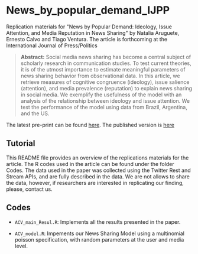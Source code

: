 # News_by_popular_demand_IJPP
Replication materials for "News by Popular Demand: Ideology, Issue Attention, and Media Reputation in News Sharing" by Natalia Aruguete,  Ernesto Calvo and Tiago Ventura. The article is forthcoming at the International Journal of Press/Politics


> __Abstract:__
Social media news sharing has become a central subject of scholarly research in communication studies. To test current theories, it is of the utmost importance to estimate meaningful parameters of news sharing behavior from observational data. In this article, we retrieve measures of cognitive congruence (ideology), issue salience (attention), and media prevalence (reputation) to explain news sharing in social media. We exemplify the usefulness of the model with an analysis of the relationship between ideology and issue attention. We test the performance of the model using data from Brazil, Argentina, and the US. 


The latest pre-print can be found [here](). The published version is [here]()

## Tutorial 

This README file provides an overview of the replications materials for the article. The R codes used in the article can be found under the folder Codes. The data used in the paper was collected using the Twitter Rest and Stream APIs, and are fully described in the data. We are not allows to share the data, however, if researchers are interested in replicating our finding, please, contact us. 

## Codes

- `ACV_main_Resul.R`: Implements all the results presented in the paper. 

- `ACV_model.R`: Impements our News Sharing Model using a multinomial poisson specification, with random parameters at the user and media level. 


